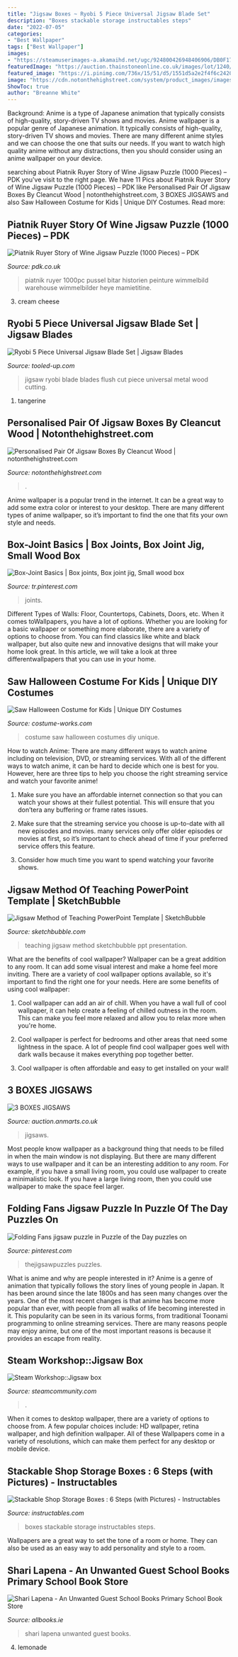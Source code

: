 ```yaml
---
title: "Jigsaw Boxes ~ Ryobi 5 Piece Universal Jigsaw Blade Set"
description: "Boxes stackable storage instructables steps"
date: "2022-07-05"
categories:
- "Best Wallpaper"
tags: ["Best Wallpaper"]
images:
- "https://steamuserimages-a.akamaihd.net/ugc/924800426948406906/DB0F174702F503111661ABAC9088409FB5092D50/?imw=637&amp;imh=358&amp;ima=fit&amp;impolicy=Letterbox&amp;imcolor=%23000000&amp;letterbox=true"
featuredImage: "https://auction.thainstoneonline.co.uk/images/lot/1240/12407_xl.jpg?1625580131"
featured_image: "https://i.pinimg.com/736x/15/51/d5/1551d5a2e2f4f6c24203e665e0b891dd--puzzle-of-the-day-jigsaw-puzzles.jpg"
image: "https://cdn.notonthehighstreet.com/system/product_images/images/000/469/777/normal_Jigsaw_Boxes_Solid_Oak_Personalised_Gift_Boxes_from_Cleancut_Wood_2.jpg"
ShowToc: true
author: "Breanne White"
---
```



Background: Anime is a type of Japanese animation that typically consists of high-quality, story-driven TV shows and movies.
Anime wallpaper is a popular genre of Japanese animation. It typically consists of high-quality, story-driven TV shows and movies. There are many different anime styles and we can choose the one that suits our needs. If you want to watch high quality anime without any distractions, then you should consider using an anime wallpaper on your device.

	

		
searching about Piatnik Ruyer Story of Wine Jigsaw Puzzle (1000 Pieces) – PDK you've visit to the right page. We have 11 Pics about Piatnik Ruyer Story of Wine Jigsaw Puzzle (1000 Pieces) – PDK like Personalised Pair Of Jigsaw Boxes By Cleancut Wood | notonthehighstreet.com, 3 BOXES JIGSAWS and also Saw Halloween Costume for Kids | Unique DIY Costumes. Read more:
		
    
## Piatnik Ruyer Story Of Wine Jigsaw Puzzle (1000 Pieces) – PDK

<img loading=lazy src="https://cdn.shopify.com/s/files/1/0123/4944/0058/products/d56a2bc1-c3c8-42d4-b744-2d131f803c8a_1024x1024.jpg?v=1530445328" onerror="this.onerror=null;this.src='https://tse1.mm.bing.net/th?id=OIP.qwtGIBJ8V2BwCzxjeeIV9QHaLO&amp;pid=15.1';" alt="Piatnik Ruyer Story of Wine Jigsaw Puzzle (1000 Pieces) – PDK">

_Source: pdk.co.uk_

>piatnik ruyer 1000pc pussel bitar historien peinture wimmelbild warehouse wimmelbilder heye mamietitine. 

	

3. cream cheese 

    
## Ryobi 5 Piece Universal Jigsaw Blade Set | Jigsaw Blades

<img loading=lazy src="http://www.tooled-up.com/artwork/prodzoom/RYO5132002697.jpg" onerror="this.onerror=null;this.src='https://tse1.mm.bing.net/th?id=OIP.Bkz2RWQaDLs5lLzkPq9Z-wHaHa&amp;pid=15.1';" alt="Ryobi 5 Piece Universal Jigsaw Blade Set | Jigsaw Blades">

_Source: tooled-up.com_

>jigsaw ryobi blade blades flush cut piece universal metal wood cutting. 

	

1. tangerine 

    
## Personalised Pair Of Jigsaw Boxes By Cleancut Wood | Notonthehighstreet.com

<img loading=lazy src="https://cdn.notonthehighstreet.com/system/product_images/images/000/469/777/normal_Jigsaw_Boxes_Solid_Oak_Personalised_Gift_Boxes_from_Cleancut_Wood_2.jpg" onerror="this.onerror=null;this.src='https://tse4.mm.bing.net/th?id=OIP.QIJ457T2N1dbNbcG41DDwQAAAA&amp;pid=15.1';" alt="Personalised Pair Of Jigsaw Boxes By Cleancut Wood | notonthehighstreet.com">

_Source: notonthehighstreet.com_

>. 

	

Anime wallpaper is a popular trend in the internet. It can be a great way to add some extra color or interest to your desktop. There are many different types of anime wallpaper, so it’s important to find the one that fits your own style and needs.

    
## Box-Joint Basics | Box Joints, Box Joint Jig, Small Wood Box

<img loading=lazy src="https://i.pinimg.com/736x/00/79/c2/0079c262b426cac70434801e5b894d37.jpg" onerror="this.onerror=null;this.src='https://tse2.mm.bing.net/th?id=OIP.Lq5P6EQ9Gb2xY_EGf5258AHaIL&amp;pid=15.1';" alt="Box-Joint Basics | Box joints, Box joint jig, Small wood box">

_Source: tr.pinterest.com_

>joints. 

	

Different Types of Walls: Floor, Countertops, Cabinets, Doors, etc.
When it comes toWallpapers, you have a lot of options. Whether you are looking for a basic wallpaper or something more elaborate, there are a variety of options to choose from. You can find classics like white and black wallpaper, but also quite new and innovative designs that will make your home look great. In this article, we will take a look at three differentwallpapers that you can use in your home.

    
## Saw Halloween Costume For Kids | Unique DIY Costumes

<img loading=lazy src="https://photos.costume-works.com/full/saw.jpg" onerror="this.onerror=null;this.src='https://tse4.mm.bing.net/th?id=OIP.ihz-LTdC2XyWZ587FJZ9LQHaJ3&amp;pid=15.1';" alt="Saw Halloween Costume for Kids | Unique DIY Costumes">

_Source: costume-works.com_

>costume saw halloween costumes diy unique. 

	

How to watch Anime: There are many different ways to watch anime including on television, DVD, or streaming services.
With all of the different ways to watch anime, it can be hard to decide which one is best for you. However, here are three tips to help you choose the right streaming service and watch your favorite anime!
1. Make sure you have an affordable internet connection so that you can watch your shows at their fullest potential. This will ensure that you don’tera any buffering or frame rates issues.

2. Make sure that the streaming service you choose is up-to-date with all new episodes and movies. many services only offer older episodes or movies at first, so it’s important to check ahead of time if your preferred service offers this feature.

3. Consider how much time you want to spend watching your favorite shows.

    
## Jigsaw Method Of Teaching PowerPoint Template | SketchBubble

<img loading=lazy src="https://cdn.sketchbubble.com/pub/media/catalog/product/optimized/a/c/ac4a9672150e0271c24c6ba471d6d8b96cf8b4a1f81de75deaf783e0939b4447/jigsaw-teaching-slide1.png" onerror="this.onerror=null;this.src='https://tse4.mm.bing.net/th?id=OIP.-kQvYJG-tM50WrQK7HWRbgHaFj&amp;pid=15.1';" alt="Jigsaw Method of Teaching PowerPoint Template | SketchBubble">

_Source: sketchbubble.com_

>teaching jigsaw method sketchbubble ppt presentation. 

	

What are the benefits of cool wallpaper?
Wallpaper can be a great addition to any room. It can add some visual interest and make a home feel more inviting. There are a variety of cool wallpaper options available, so it's important to find the right one for your needs. Here are some benefits of using cool wallpaper: 
1. Cool wallpaper can add an air of chill. When you have a wall full of cool wallpaper, it can help create a feeling of chilled outness in the room. This can make you feel more relaxed and allow you to relax more when you're home. 

2. Cool wallpaper is perfect for bedrooms and other areas that need some lightness in the space. A lot of people find cool wallpaper goes well with dark walls because it makes everything pop together better. 

3. Cool wallpaper is often affordable and easy to get installed on your wall!

    
## 3 BOXES JIGSAWS

<img loading=lazy src="https://auction.thainstoneonline.co.uk/images/lot/1240/12407_xl.jpg?1625580131" onerror="this.onerror=null;this.src='https://tse3.mm.bing.net/th?id=OIP.wQPfLUyEJCSa2J4MZbyT0QHaFj&amp;pid=15.1';" alt="3 BOXES JIGSAWS">

_Source: auction.anmarts.co.uk_

>jigsaws. 

	

Most people know wallpaper as a background thing that needs to be filled in when the main window is not displaying. But there are many different ways to use wallpaper and it can be an interesting addition to any room. For example, if you have a small living room, you could use wallpaper to create a minimalistic look. If you have a large living room, then you could use wallpaper to make the space feel larger.

    
## Folding Fans Jigsaw Puzzle In Puzzle Of The Day Puzzles On

<img loading=lazy src="https://i.pinimg.com/736x/15/51/d5/1551d5a2e2f4f6c24203e665e0b891dd--puzzle-of-the-day-jigsaw-puzzles.jpg" onerror="this.onerror=null;this.src='https://tse1.mm.bing.net/th?id=OIP.9xIkiFJTA3jG-nc_cDdttgHaE7&amp;pid=15.1';" alt="Folding Fans jigsaw puzzle in Puzzle of the Day puzzles on">

_Source: pinterest.com_

>thejigsawpuzzles puzzles. 

	

What is anime and why are people interested in it?
Anime is a genre of animation that typically follows the story lines of young people in Japan. It has been around since the late 1800s and has seen many changes over the years. One of the most recent changes is that anime has become more popular than ever, with people from all walks of life becoming interested in it. This popularity can be seen in its various forms, from traditional Toonami programming to online streaming services. There are many reasons people may enjoy anime, but one of the most important reasons is because it provides an escape from reality.

    
## Steam Workshop::Jigsaw Box

<img loading=lazy src="https://steamuserimages-a.akamaihd.net/ugc/924800426948406906/DB0F174702F503111661ABAC9088409FB5092D50/?imw=637&amp;imh=358&amp;ima=fit&amp;impolicy=Letterbox&amp;imcolor=%23000000&amp;letterbox=true" onerror="this.onerror=null;this.src='https://tse4.mm.bing.net/th?id=OIP.APoxZgJ0hr_AOmwcZi6F_gHaEK&amp;pid=15.1';" alt="Steam Workshop::Jigsaw box">

_Source: steamcommunity.com_

>. 

	

When it comes to desktop wallpaper, there are a variety of options to choose from. A few popular choices include: HD wallpaper, retina wallpaper, and high definition wallpaper. All of these Wallpapers come in a variety of resolutions, which can make them perfect for any desktop or mobile device. 

    
## Stackable Shop Storage Boxes : 6 Steps (with Pictures) - Instructables

<img loading=lazy src="https://cdn.instructables.com/ORIG/FDJ/TWJ3/ITZSHLYA/FDJTWJ3ITZSHLYA.jpg?width=2100" onerror="this.onerror=null;this.src='https://tse3.mm.bing.net/th?id=OIP.R9a0htwYSr3Hl4RDGvcNLwHaGL&amp;pid=15.1';" alt="Stackable Shop Storage Boxes : 6 Steps (with Pictures) - Instructables">

_Source: instructables.com_

>boxes stackable storage instructables steps. 

	

Wallpapers are a great way to set the tone of a room or home. They can also be used as an easy way to add personality and style to a room.

    
## Shari Lapena - An Unwanted Guest School Books Primary School Book Store

<img loading=lazy src="https://www.allbooks.ie/custom/public/images/20201120171806-00013.jpg" onerror="this.onerror=null;this.src='https://tse1.mm.bing.net/th?id=OIP.4XDndUNzziejJTSKNKTQpQHaLY&amp;pid=15.1';" alt="Shari Lapena - An Unwanted Guest School Books Primary School Book Store">

_Source: allbooks.ie_

>shari lapena unwanted guest books. 

	

4. lemonade 

